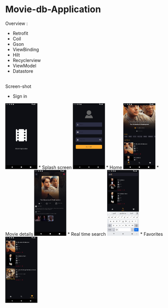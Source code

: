 # Movie-db-Application

Overview :
* Retrofit
* Coil
* Gson
* ViewBinding
* Hilt
* Recyclerview 
* ViewModel
* Datastore

<br>
Screen-shot
<br>


  * Sign in
<img alt="emadkeyvani Movie-db-Application" src="/screenshots/06.png" width="20%">
  * Splash screen
<img alt="emadkeyvani Movie-db-Application" src="/screenshots/05.png" width="20%">
  * Home
<img alt="emadkeyvani Movie-db-Application" src="/screenshots/01.png" width="20%">
  * Movie details
<img alt="emadkeyvani Movie-db-Application" src="/screenshots/02.png" width="20%">
  * Real time search
<img alt="emadkeyvani Movie-db-Application" src="/screenshots/03.png" width="20%">
  * Favorites
<img alt="emadkeyvani Movie-db-Application" src="/screenshots/04.png" width="20%">
